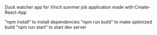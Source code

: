 Duck watcher app for Vincit summer job application made with Create-React-App

"npm install" to install dependencies
"npm run build" to make optimized build
"npm run start" to start dev server
